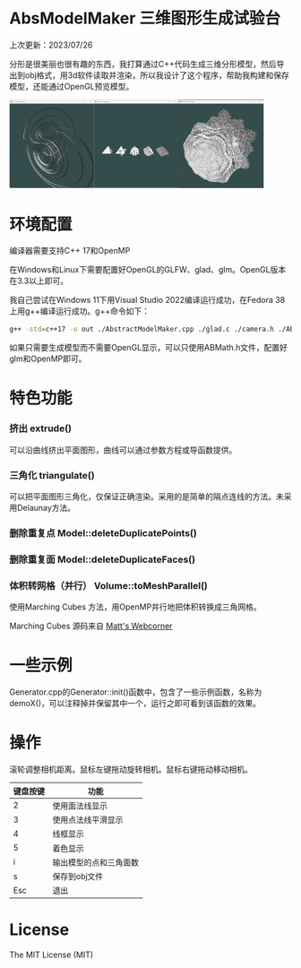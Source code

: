 # AbsModelMaker 三维图形生成试验台

上次更新：2023/07/26

分形是很美丽也很有趣的东西，我打算通过C++代码生成三维分形模型，然后导出到obj格式，用3d软件读取并渲染，所以我设计了这个程序，帮助我构建和保存模型，还能通过OpenGL预览模型。

<img src="./img/Screenshot 2023-07-13 150551.jpg" alt="Screenshot 2023-07-13 150551" width="30%"/><img src="./img/Screenshot 2023-07-13 151149.jpg" alt="Screenshot 2023-07-13 151149" width="30%"/><img src="./img/Screenshot 2023-07-26 182648.jpg" alt="Screenshot 2023-07-26 182648" width="30%"/>

# 环境配置  

编译器需要支持C++ 17和OpenMP

在Windows和Linux下需要配置好OpenGL的GLFW、glad、glm。OpenGL版本在3.3以上即可。

我自己尝试在Windows 11下用Visual Studio 2022编译运行成功，在Fedora 38上用g++编译运行成功。g++命令如下：

```sh
g++ -std=c++17 -o out ./AbstractModelMaker.cpp ./glad.c ./camera.h ./ABMath.h ./Generator.cpp ./Generator.h -lglfw3 -lGL -lm -lXrandr -lXi -lX11 -lpthread -ldl -lXinerama -lXcursor -fopenmp
```

如果只需要生成模型而不需要OpenGL显示，可以只使用ABMath.h文件，配置好glm和OpenMP即可。

# 特色功能

### 挤出 extrude()

可以沿曲线挤出平面图形，曲线可以通过参数方程或导函数提供。

### 三角化 triangulate()

可以把平面图形三角化，仅保证正确渲染。采用的是简单的隔点连线的方法。未采用Delaunay方法。

### 删除重复点 Model::deleteDuplicatePoints()

### 删除重复面 Model::deleteDuplicateFaces()

### 体积转网格（并行） Volume::toMeshParallel()

使用Marching Cubes 方法，用OpenMP并行地把体积转换成三角网格。

Marching Cubes 源码来自 [Matt's Webcorner](https://graphics.stanford.edu/~mdfisher/MarchingCubes.html)

# 一些示例

Generator.cpp的Generator::init()函数中，包含了一些示例函数，名称为demoX()，可以注释掉并保留其中一个，运行之即可看到该函数的效果。



# 操作

滚轮调整相机距离。鼠标左键拖动旋转相机。鼠标右键拖动移动相机。

| 键盘按键 | 功能                   |
| -------- | ---------------------- |
| 2        | 使用面法线显示         |
| 3        | 使用点法线平滑显示     |
| 4        | 线框显示               |
| 5        | 着色显示               |
| i        | 输出模型的点和三角面数 |
| s        | 保存到obj文件          |
| Esc      | 退出                   |

# License

The MIT License (MIT)
